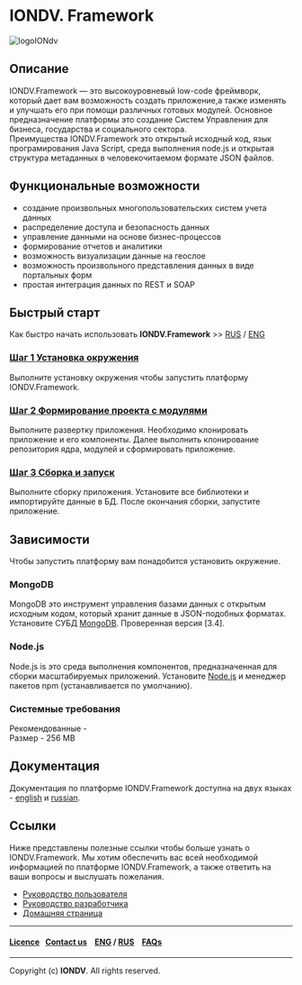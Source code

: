 # IONDV. Framework 

![logoIONdv](https://jobfilter.ru/uploaded_files/images/2017/01/24/159101/sm_U5eOsz95kjNWf_I7.png)  

## Описание 
IONDV.Framework —  это высокоуровневый low-code фреймворк, который дает вам возможность создать приложение,а также изменять и улучшать его при помощи различных готовых модулей. Основное предназначение платформы это создание Систем Управления для бизнеса, государства и социального сектора.    
Преимущества IONDV.Framework это открытый исходный код, язык програмирования Java Script, среда выполнения node.js и открытая структура метаданных в человекочитаемом формате JSON файлов.


## Функциональные возможности  

* создание произвольных многопользовательских систем учета данных
* распределение доступа и безопасность данных
* управление данными на основе бизнес-процессов
* формирование отчетов и аналитики
* возможность визуализации данные на геослое
* возможность произвольного представления данных в виде портальных форм
* простая интеграция данных по REST и SOAP 

## Быстрый старт
Как быстро начать использовать **IONDV.Framework** >> [RUS](/docs/ru/1_system_deployment/) / [ENG](/docs/en/1_system_deployment/)
### [Шаг 1 Установка окружения](/docs/ru/1_system_deployment/step1_installing_environment.md)  
Выполните установку окружения чтобы запустить платформу IONDV.Framework.
### [Шаг 2 Формирование проекта с модулями](/docs/ru/1_system_deployment/step2_project_with_modules.md)  
Выполните развертку приложения. Необходимо клонировать приложение и его компоненты. Далее выполнить клонирование репозитория ядра, модулей и сформировать приложение. 
###  [Шаг 3 Сборка и запуск](/docs/ru/1_system_deployment/step3_building_and_running.md)  
Выполните сборку приложения. Установите все библиотеки и импортируйте данные в БД. После окончания сборки, запустите приложение.
## Зависимости
Чтобы запустить платформу вам понадобится установить окружение.

### MongoDB
MongoDB это инструмент управления базами данных с открытым исходным кодом, который хранит данные в JSON-подобных форматах. Установите СУБД [MongoDB](https://www.mongodb.org/). Проверенная версия [3.4].  

### Node.js
Node.js is это среда выполнения компонентов, предназначенная для сборки масштабируемых приложений. Установите [Node.js](<https://nodejs.org/en/>) и менеджер пакетов npm (устанавливается по умолчанию). 

### Системные требования
 Рекомендованные -  
 Размер - 256 MB 

## Документация 
Документация по платформе IONDV.Framework доступна на двух языках  - [english](/docs/en/index.md) и [russian](/docs/ru/index.md).


## Ссылки
Ниже представлены полезные ссылки чтобы больше узнать о IONDV.Framework. Мы хотим обеспечить вас всей необходимой информацией по платформе IONDV.Framework, а также ответить на ваши вопросы и выслушать пожелания.  
* [Руководство пользователя](/docs/ru/manuals/user_manual.md)
* [Руководство разработчика](/docs/ru/manuals/dev_manual.md)
* [Домашняя страница](https://iondv.ru/index.html) 



--------------------------------------------------------------------------  


 #### [Licence](platform/licence.md)&ensp;  [Contact us](https://iondv.ru/index.html) &ensp;  [ENG](/docs/en/) / [RUS](/docs/ru)   &ensp; [FAQs](/faqs.md)          



--------------------------------------------------------------------------  

 Copyright (c) **IONDV**. All rights reserved. 


